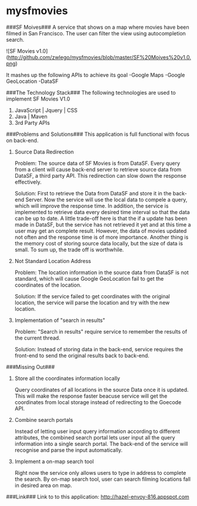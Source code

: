 mysfmovies
==========
###SF Moives###
A service that shows on a map where movies have been filmed in San Francisco. The user can filter the view using autocompletion search.

![SF Movies v1.0] (http://github.com/zwlego/mysfmovies/blob/master/SF%20Moives%20v1.0.png)

It mashes up the following APIs to achieve its goal
-Google Maps
-Google GeoLocation
-DataSF

###The Technology Stack###
The following technologies are used to implement SF Movies V1.0
<ol>
<li>JavaScript | Jquery | CSS
<li>Java | Maven
<li>3rd Party APIs
</ol>


###Problems and Solutions###
This application is full functional with focus on back-end.
<ol>
<li> Source Data Redirection
<p>
Problem: The source data of SF Movies is from DataSF. Every query from a client will cause back-end server to retrieve source
data from DataSF, a third party API. This redirection can slow down the response effectively.</p>
<p>
Solution: First to retrieve the Data from DataSF and store it in the back-end Server. Now the service will use the local data  to compele a query, which will improve the response time. In addition, the service is implemented to retrieve data every desired time interval so that the data can be up to date. A little trade-off here is that the if a update has been made in DataSF, but the service has not retrieved it yet and at this time a user may get an complete result. However, the data of movies updated not often and the response time is of more importance. Another thing is the memory cost of storing source data locally, but the size of data is small. To sum up, the trade off is worthwhile.</p>
<li> Not Standard Location Address
<p>
Problem: The location information in the source data from DataSF is not standard, which will cause Google GeoLocation fail to get the coordinates of the location.</p>
<p>
Solution: If the service failed to get coordinates with the original location, the service will parse the location and try with the new location.</p>
<li> Implementation of "search in results" 
<p>
Problem: "Search in results" require service to remember the results of the current thread. </p>
<p>
Solution: Instead of storing data in the back-end, service requires the front-end to send the original results back to back-end.
</p>
</ol>

###Missing Out###
<ol>
<li>Store all the coordinates information locally 
<p>Query coordinates of all locations in the source Data once it is updated. This will make the response faster beacuse service will get the coordinates from local storage instead of redirecting to the Goecode API.</p>
<li>Combine search portals
<p> Instead of letting user input query information according to different attributes, the combined search portal lets user input all the query information into a single search portal. The back-end of the service will recognise and parse the input automatically. </p>
<li>Implement a on-map search tool
<p>
Right now the service only allows users to type in address to complete the search. By on-map search tool, user can search filming locations fall in desired area on map.
</p>
</ol>  

###Link###
Link to to this application: http://hazel-envoy-816.appspot.com



